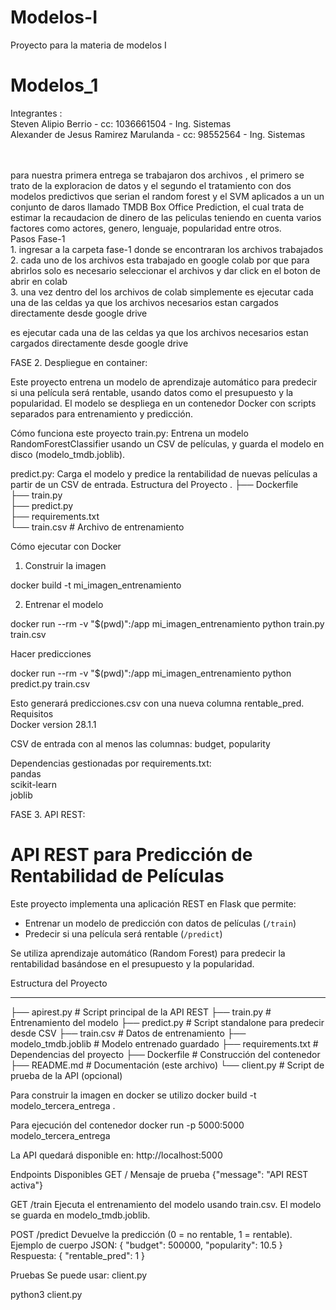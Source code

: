 # Modelos-I
Proyecto para la materia de modelos I




# Modelos_1

Integrantes :<br>
Steven Alipio Berrio - cc: 1036661504 - Ing. Sistemas<br>
Alexander de Jesus Ramirez Marulanda - cc: 98552564 - Ing. Sistemas

<br>
<br>
para nuestra primera entrega se trabajaron dos archivos , el primero se trato de la exploracion de datos y el segundo el tratamiento con dos modelos predictivos 
que serian el random forest y el SVM aplicados a un un conjunto de daros llamado TMDB Box Office Prediction, el cual trata de estimar la recaudacion de dinero de las
peliculas teniendo en cuenta varios factores como actores, genero, lenguaje, popularidad entre otros.
<br>
Pasos Fase-1 <br>
1. ingresar a la carpeta fase-1 donde se encontraran los archivos trabajados <br>
2. cada uno de los archivos esta trabajado en google colab por que para abrirlos solo es necesario seleccionar el archivos y dar click en el boton de abrir en colab
<br>
3. una vez dentro del los archivos de colab simplemente es ejecutar cada una de las celdas ya que los archivos necesarios estan cargados directamente desde google drive <br>

es ejecutar cada una de las celdas ya que los archivos necesarios estan cargados directamente desde google drive <br>


FASE 2. Despliegue en container:

Este proyecto entrena un modelo de aprendizaje automático para predecir si una película será rentable, usando datos como el presupuesto y la popularidad. El modelo se despliega en un contenedor Docker con scripts separados para entrenamiento y predicción.

Cómo funciona este proyecto
train.py: Entrena un modelo RandomForestClassifier usando un CSV de películas, y guarda el modelo en disco (modelo_tmdb.joblib).


predict.py: Carga el modelo y predice la rentabilidad de nuevas películas a partir de un CSV de entrada.
Estructura del Proyecto
.
├── Dockerfile <br>
├── train.py <br>
├── predict.py <br>
├── requirements.txt <br>
└── train.csv    	# Archivo de entrenamiento <br>

Cómo ejecutar con Docker   <br>
1. Construir la imagen  <br>


docker build -t mi_imagen_entrenamiento   <br>

2. Entrenar el modelo  <br>

docker run --rm -v "$(pwd)":/app mi_imagen_entrenamiento python train.py train.csv  <br>

Hacer predicciones  <br>

docker run --rm -v "$(pwd)":/app mi_imagen_entrenamiento python predict.py train.csv

Esto generará predicciones.csv con una nueva columna rentable_pred.<br>
Requisitos <br>
Docker  version 28.1.1  <br>


CSV de entrada con al menos las columnas: budget, popularity  <br>


Dependencias gestionadas por requirements.txt:<br>
pandas  <br>
scikit-learn  <br>
joblib  <br>

FASE 3. API REST:

# API REST para Predicción de Rentabilidad de Películas<br>


Este proyecto implementa una aplicación REST en Flask que permite:

- Entrenar un modelo de predicción con datos de películas (`/train`)
- Predecir si una película será rentable (`/predict`)

Se utiliza aprendizaje automático (Random Forest) para predecir la rentabilidad basándose en el presupuesto y la popularidad.

Estructura del Proyecto

---




├── apirest.py # Script principal de la API REST
 ├── train.py # Entrenamiento del modelo
 ├── predict.py # Script standalone para predecir desde CSV
 ├── train.csv # Datos de entrenamiento
 ├── modelo_tmdb.joblib # Modelo entrenado guardado
 ├── requirements.txt # Dependencias del proyecto
 ├── Dockerfile # Construcción del contenedor
 ├── README.md # Documentación (este archivo)
 └── client.py # Script de prueba de la API (opcional)



Para construir la imagen en docker se utilizo 
docker build -t modelo_tercera_entrega .

Para ejecución del contenedor
docker run -p 5000:5000 modelo_tercera_entrega


La API quedará disponible en:
http://localhost:5000


Endpoints Disponibles
GET /
Mensaje de prueba
{"message": "API REST activa"}



GET /train
Ejecuta el entrenamiento del modelo usando train.csv. El modelo se guarda en modelo_tmdb.joblib.



POST /predict
Devuelve la predicción (0 = no rentable, 1 = rentable).
Ejemplo de cuerpo JSON:
{
  "budget": 500000,
  "popularity": 10.5
}
Respuesta:
{
  "rentable_pred": 1
}


Pruebas
Se puede usar:
client.py


python3 client.py















